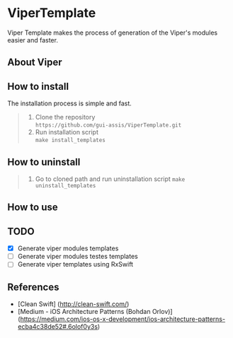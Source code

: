 # ViperTemplate
Viper Template makes the process of generation of the Viper's modules easier and faster.

## About Viper

## How to install
The installation process is simple and fast. <br>
> 1. Clone the repository <br>
`https://github.com/gui-assis/ViperTemplate.git` <br>
> 2. Run installation script <br>
`make install_templates` <br>

## How to uninstall
> 1. Go to cloned path and run uninstallation script
`make uninstall_templates`

## How to use

## TODO
- [x] Generate viper modules templates
- [ ] Generate viper modules testes templates
- [ ] Generate viper templates using RxSwift

## References
 - [Clean Swift] (http://clean-swift.com/)
 - [Medium - iOS Architecture Patterns (Bohdan Orlov)] (https://medium.com/ios-os-x-development/ios-architecture-patterns-ecba4c38de52#.6olof0y3s)
